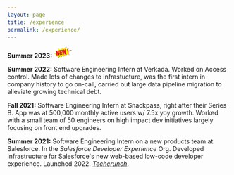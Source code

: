 ```yaml
---
layout: page
title: /experience
permalink: /experience/
---
```


**Summer 2023:**
<img src="/new.gif" alt="new" width="40"/>

**Summer 2022:**
Software Engineering Intern at Verkada. Worked on Access control. Made lots of changes to infrastucture, was the first intern in company history to go on-call, carried out large data pipeline migration to alleviate growing technical debt.

**Fall 2021:** 
Software Engineering Intern at Snackpass, right after their Series B. App was at 500,000 monthly active users w/ 7.5x yoy growth. Worked with a small team of 50 engineers on high impact dev initiatives largely focusing on front end upgrades.

**Summer 2021:** 
Software Engineering Intern on a new products team at Salesforce. In the _Salesforce Developer Experience_ Org. Developed infrastructure for Salesforce's new web-based low-code developer experience. Launched 2022. _[Techcrunch](https://techcrunch.com/2022/07/14/after-two-years-in-development-salesforce-launches-its-web-based-ide-in-beta/)_.
